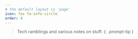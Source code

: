 ```yaml
---
# the default layout is 'page'
icon: fas fa-info-circle
order: 4
---
```


> Tech ramblings and various notes on stuff.
{: .prompt-tip }
